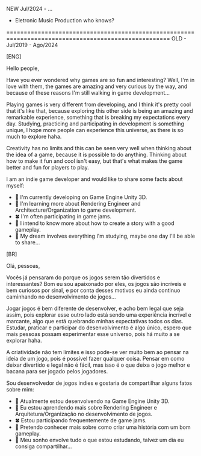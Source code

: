 NEW Jul/2024 - ...

- Eletronic Music Production who knows?
  
=====================================================================================================
OLD - Jul/2019 - Ago/2024 

[ENG]

Hello people,

  Have you ever wondered why games are so fun and interesting? Well, I'm in love with them, the games are amazing and very curious by the way, and because of these reasons I'm still walking in game development...

  Playing games is very different from developing, and I think it's pretty cool that it's like that, because exploring this other side is being an amazing and remarkable experience, something that is breaking my expectations every day. Studying, practicing and participating in development is something unique, I hope more people can experience this universe, as there is so much to explore haha.

  Creativity has no limits and this can be seen very well when thinking about the idea of a game, because it is possible to do anything. Thinking about how to make it fun and cool isn't easy, but that's what makes the game better and fun for players to play.

I am an indie game developer and would like to share some facts about myself:

- 🔭 I'm currently developing on Game Engine Unity 3D.
- 🌱 I'm learning more about Rendering Engineer and Architecture/Organization to game development.
- 🍀 I'm often participating in game jams.
- 🔔 I intend to know more about how to create a story with a good gameplay.
- 🚩 My dream involves everything I'm studying, maybe one day I'll be able to share...

[BR]

Olá, pessoas,

  Vocês já pensaram do porque os jogos serem tão divertidos e interessantes? Bom eu sou apaixonado por eles, os jogos são incríveis e bem curiosos por sinal, e por conta desses motivos eu ainda continuo caminhando no desenvolvimento de jogos...

  Jogar jogos é bem diferente de desenvolver, e acho bem legal que seja assim, pois explorar esse outro lado está sendo uma experiência incrível e marcante, algo que está quebrando minhas expectativas todos os dias. Estudar, praticar e participar do desenvolvimento é algo único, espero que mais pessoas possam experimentar esse universo, pois há muito a se explorar haha.

  A criatividade não tem limites e isso pode-se ver muito bem ao pensar na ideia de um jogo, pois é possível fazer qualquer coisa. Pensar em como deixar divertido e legal não é fácil, mas isso é o que deixa o jogo melhor e bacana para ser jogado pelos jogadores.

  Sou desenvolvedor de jogos indies e gostaria de compartilhar alguns fatos sobre mim:

- 🔭 Atualmente estou desenvolvendo na Game Engine Unity 3D.
- 🌱 Eu estou aprendendo mais sobre Rendering Engineer e Arquitetura/Organização no desenvolvimento de jogos.
- 🍀 Estou participando frequentemente de game jams.
- 🔔 Pretendo conhecer mais sobre como criar uma história com um bom gameplay.
- 🚩 Meu sonho envolve tudo o que estou estudando, talvez um dia eu consiga compartilhar...


<!--
**fiwon123/fiwon123** is a ✨ _special_ ✨ repository because its `README.md` (this file) appears on your GitHub profile.

Here are some ideas to get you started:

- 🔭 I’m currently working on ...
- 🌱 I’m currently learning ...
- 👯 I’m looking to collaborate on ...
- 🤔 I’m looking for help with ...
- 💬 Ask me about ...
- 📫 How to reach me: ...
- 😄 Pronouns: ...
- ⚡ Fun fact: ...
-->
